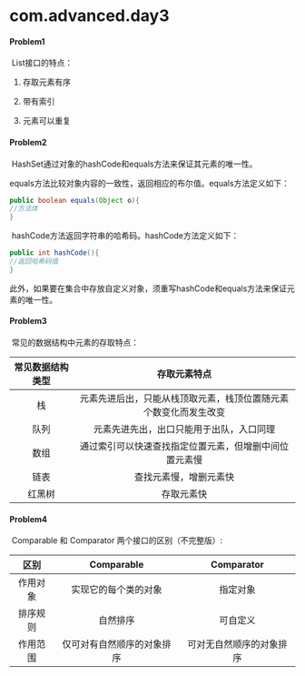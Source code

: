 # com.advanced.day3

#### Problem1

​	List接口的特点：

1. 存取元素有序

2. 带有索引

3. 元素可以重复

   

#### Problem2

​	HashSet通过对象的hashCode和equals方法来保证其元素的唯一性。

​		equals方法比较对象内容的一致性，返回相应的布尔值。equals方法定义如下：

```java
public boolean equals(Object o){
//方法体
}
```

​		hashCode方法返回字符串的哈希码。hashCode方法定义如下：

```java
public int hashCode(){
//返回哈希码值
}
```

​	此外，如果要在集合中存放自定义对象，须重写hashCode和equals方法来保证元素的唯一性。



#### Problem3

​	常见的数据结构中元素的存取特点：

| 常见数据结构类型 |                         存取元素特点                         |
| :--------------: | :----------------------------------------------------------: |
|        栈        | 元素先进后出，只能从栈顶取元素，栈顶位置随元素个数变化而发生改变 |
|       队列       |           元素先进先出，出口只能用于出队，入口同理           |
|       数组       |    通过索引可以快速查找指定位置元素，但增删中间位置元素慢    |
|       链表       |                    查找元素慢，增删元素快                    |
|      红黑树      |                          存取元素快                          |



#### Problem4

​	Comparable 和 Comparator 两个接口的区别（不完整版）:

|   区别   |         Comparable         |        Comparator        |
| :------: | :------------------------: | :----------------------: |
| 作用对象 |    实现它的每个类的对象    |         指定对象         |
| 排序规则 |          自然排序          |         可自定义         |
| 作用范围 | 仅可对有自然顺序的对象排序 | 可对无自然顺序的对象排序 |

